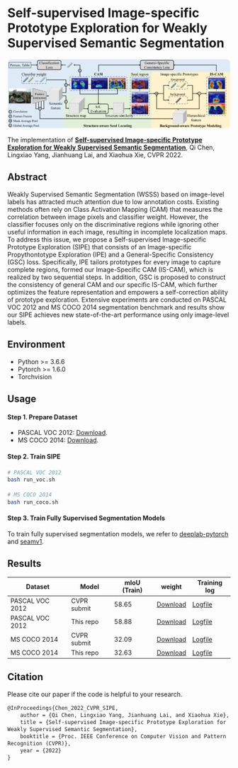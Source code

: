 # Self-supervised Image-specific Prototype Exploration for Weakly Supervised Semantic Segmentation

![outline](fig/framework.png)

The implementation of [**Self-supervised Image-specific Prototype Exploration for Weakly Supervised Semantic Segmentation**](https://arxiv.org/abs/2203.02909), Qi Chen, Lingxiao Yang, Jianhuang Lai, and Xiaohua Xie, CVPR 2022.

## Abstract
Weakly Supervised Semantic Segmentation (WSSS) based on image-level labels has attracted much attention due to low annotation costs. Existing methods often rely on Class Activation Mapping (CAM) that measures the correlation between image pixels and classifier weight. However, the classifier focuses only on the discriminative regions while ignoring other useful information in each image, resulting in incomplete localization maps. To address this issue, we propose a Self-supervised Image-specific Prototype Exploration (SIPE) that consists of an Image-specific Propythontotype Exploration (IPE) and a General-Specific Consistency (GSC) loss. Specifically, IPE tailors prototypes for every image to capture complete regions, formed our Image-Specific CAM (IS-CAM), which is realized by two sequential steps. In addition, GSC is proposed to construct the consistency of general CAM and our specific IS-CAM, which further optimizes the feature representation and empowers a self-correction ability of prototype exploration. Extensive experiments are conducted on PASCAL VOC 2012 and MS COCO 2014 segmentation benchmark and results show our SIPE achieves new state-of-the-art performance using only image-level labels.

## Environment

- Python >= 3.6.6
- Pytorch >= 1.6.0
- Torchvision

## Usage

#### Step 1. Prepare Dataset

- PASCAL VOC 2012: [Download](http://host.robots.ox.ac.uk/pascal/VOC/voc2012/).
- MS COCO 2014: [Download](https://cocodataset.org/#home).

#### Step 2. Train SIPE

```bash
# PASCAL VOC 2012
bash run_voc.sh

# MS COCO 2014
bash run_coco.sh
```

#### Step 3. Train Fully Supervised Segmentation Models

To train fully supervised segmentation models, we refer to [deeplab-pytorch](https://github.com/kazuto1011/deeplab-pytorch) and [seamv1](https://github.com/YudeWang/semantic-segmentation-codebase/tree/main/experiment/seamv1-pseudovoc).

## Results

| Dataset         | Model       | mIoU (Train) | weight                                                       | Training log                     |
| --------------- | ----------- | ------------ | ------------------------------------------------------------ | -------------------------------- |
| PASCAL VOC 2012 | CVPR submit | 58.65        | [Download](https://drive.google.com/file/d/1-_GXZq-1gxcbR7FdY1888tnxBAE39R-P/view?usp=sharing) | [Logfile](log/sipe_voc.log)      |
| PASCAL VOC 2012 | This repo   | 58.88        | [Download](https://drive.google.com/file/d/1YYYYXleRperCUrhcU4pT1eXybhlUQedW/view?usp=sharing) | [Logfile](log/sipe_voc_rep.log)  |
| MS COCO 2014    | CVPR submit | 32.09        | [Download](https://drive.google.com/file/d/1qWLvgjyd9eunyWJPyj02HcDQciiMKMu0/view?usp=sharing) | [Logfile](log/sipe_coco.log)     |
| MS COCO 2014    | This repo   | 32.63        | [Download](https://drive.google.com/file/d/103gU8AmTDXSnebh2q9xihOSxw4yoPGZb/view?usp=sharing) | [Logfile](log/sipe_coco_rep.log) |

## Citation
Please cite our paper if the code is helpful to your research.
```
@InProceedings{Chen_2022_CVPR_SIPE,
    author = {Qi Chen, Lingxiao Yang, Jianhuang Lai, and Xiaohua Xie},
    title = {Self-supervised Image-specific Prototype Exploration for Weakly Supervised Semantic Segmentation},
    booktitle = {Proc. IEEE Conference on Computer Vision and Pattern Recognition (CVPR)},
    year = {2022}
}
```
